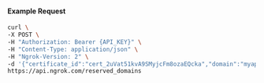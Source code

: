 <!-- Code generated for API Clients. DO NOT EDIT. -->

#### Example Request

```bash
curl \
-X POST \
-H "Authorization: Bearer {API_KEY}" \
-H "Content-Type: application/json" \
-H "Ngrok-Version: 2" \
-d '{"certificate_id":"cert_2uVat51kvA9SMyjcFm8ozaEQcka","domain":"myapp.mydomain.com","region":"us"}' \
https://api.ngrok.com/reserved_domains
```
